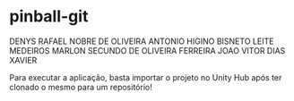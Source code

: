 # pinball-git

DENYS RAFAEL NOBRE DE OLIVEIRA
ANTONIO HIGINO BISNETO LEITE MEDEIROS
MARLON SECUNDO DE OLIVEIRA FERREIRA
JOAO VITOR DIAS XAVIER

Para executar a aplicação, basta importar o projeto no Unity Hub após ter clonado o mesmo para um repositório!
